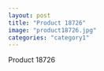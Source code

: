 ```yaml
---
layout: post
title: "Product 18726"
image: "product18726.jpg"
categories: "category1"
---
```

Product 18726
